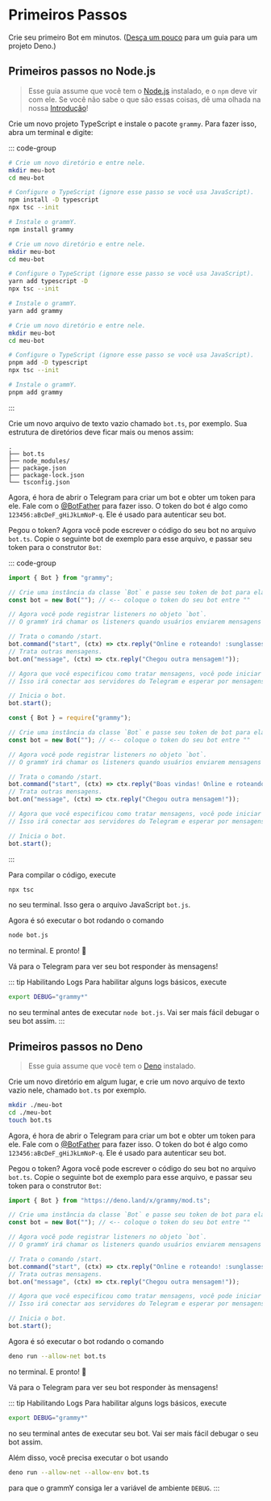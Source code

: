 # Primeiros Passos

Crie seu primeiro Bot em minutos. ([Desça um pouco](#getting-started-on-deno) para um guia para um projeto Deno.)

## Primeiros passos no Node.js

> Esse guia assume que você tem o [Node.js](https://nodejs.org) instalado, e o `npm` deve vir com ele.
> Se você não sabe o que são essas coisas, dê uma olhada na nossa [Introdução](./introduction)!

Crie um novo projeto TypeScript e instale o pacote `grammy`.
Para fazer isso, abra um terminal e digite:

::: code-group

```sh [npm]
# Crie um novo diretório e entre nele.
mkdir meu-bot
cd meu-bot

# Configure o TypeScript (ignore esse passo se você usa JavaScript).
npm install -D typescript
npx tsc --init

# Instale o grammY.
npm install grammy
```

```sh [Yarn]
# Crie um novo diretório e entre nele.
mkdir meu-bot
cd meu-bot

# Configure o TypeScript (ignore esse passo se você usa JavaScript).
yarn add typescript -D
npx tsc --init

# Instale o grammY.
yarn add grammy
```

```sh [pnpm]
# Crie um novo diretório e entre nele.
mkdir meu-bot
cd meu-bot

# Configure o TypeScript (ignore esse passo se você usa JavaScript).
pnpm add -D typescript
npx tsc --init

# Instale o grammY.
pnpm add grammy
```

:::

Crie um novo arquivo de texto vazio chamado `bot.ts`, por exemplo.
Sua estrutura de diretórios deve ficar mais ou menos assim:

```asciiart:no-line-numbers
.
├── bot.ts
├── node_modules/
├── package.json
├── package-lock.json
└── tsconfig.json
```

Agora, é hora de abrir o Telegram para criar um bot e obter um token para ele.
Fale com o [@BotFather](https://t.me/BotFather) para fazer isso.
O token do bot é algo como `123456:aBcDeF_gHiJkLmNoP-q`.
Ele é usado para autenticar seu bot.

Pegou o token? Agora você pode escrever o código do seu bot no arquivo `bot.ts`.
Copie o seguinte bot de exemplo para esse arquivo, e passar seu token para o construtor `Bot`:

::: code-group

```ts [TypeScript]
import { Bot } from "grammy";

// Crie uma instância da classe `Bot` e passe seu token de bot para ela.
const bot = new Bot(""); // <-- coloque o token do seu bot entre ""

// Agora você pode registrar listeners no objeto `bot`.
// O grammY irá chamar os listeners quando usuários enviarem mensagens para seu bot.

// Trata o comando /start.
bot.command("start", (ctx) => ctx.reply("Online e roteando! :sunglasses:"));
// Trata outras mensagens.
bot.on("message", (ctx) => ctx.reply("Chegou outra mensagem!"));

// Agora que você especificou como tratar mensagens, você pode iniciar seu bot.
// Isso irá conectar aos servidores do Telegram e esperar por mensagens.

// Inicia o bot.
bot.start();
```

```js [JavaScript]
const { Bot } = require("grammy");

// Crie uma instância da classe `Bot` e passe seu token de bot para ela.
const bot = new Bot(""); // <-- coloque o token do seu bot entre ""

// Agora você pode registrar listeners no objeto `bot`.
// O grammY irá chamar os listeners quando usuários enviarem mensagens para seu bot.

// Trata o comando /start.
bot.command("start", (ctx) => ctx.reply("Boas vindas! Online e roteando :sunglasses:"));
// Trata outras mensagens.
bot.on("message", (ctx) => ctx.reply("Chegou outra mensagem!"));

// Agora que você especificou como tratar mensagens, você pode iniciar seu bot.
// Isso irá conectar aos servidores do Telegram e esperar por mensagens.

// Inicia o bot.
bot.start();
```

:::

Para compilar o código, execute

```sh
npx tsc
```

no seu terminal.
Isso gera o arquivo JavaScript `bot.js`.

Agora é só executar o bot rodando o comando

```sh
node bot.js
```

no terminal.
E pronto! :tada:

Vá para o Telegram para ver seu bot responder às mensagens!

::: tip Habilitando Logs
Para habilitar alguns logs básicos, execute

```sh
export DEBUG="grammy*"
```

no seu terminal antes de executar `node bot.js`.
Vai ser mais fácil debugar o seu bot assim.
:::

## Primeiros passos no Deno

> Esse guia assume que você tem o [Deno](https://deno.land) instalado.

Crie um novo diretório em algum lugar, e crie um novo arquivo de texto vazio nele, chamado `bot.ts` por exemplo.

```sh
mkdir ./meu-bot
cd ./meu-bot
touch bot.ts
```

Agora, é hora de abrir o Telegram para criar um bot e obter um token para ele.
Fale com o [@BotFather](https://t.me/BotFather) para fazer isso.
O token do bot é algo como `123456:aBcDeF_gHiJkLmNoP-q`.
Ele é usado para autenticar seu bot.

Pegou o token? Agora você pode escrever o código do seu bot no arquivo `bot.ts`.
Copie o seguinte bot de exemplo para esse arquivo, e passar seu token para o construtor `Bot`:

```ts
import { Bot } from "https://deno.land/x/grammy/mod.ts";

// Crie uma instância da classe `Bot` e passe seu token de bot para ela.
const bot = new Bot(""); // <-- coloque o token do seu bot entre ""

// Agora você pode registrar listeners no objeto `bot`.
// O grammY irá chamar os listeners quando usuários enviarem mensagens para seu bot.

// Trata o comando /start.
bot.command("start", (ctx) => ctx.reply("Online e roteando! :sunglasses:"));
// Trata outras mensagens.
bot.on("message", (ctx) => ctx.reply("Chegou outra mensagem!"));

// Agora que você especificou como tratar mensagens, você pode iniciar seu bot.
// Isso irá conectar aos servidores do Telegram e esperar por mensagens.

// Inicia o bot.
bot.start();
```

Agora é só executar o bot rodando o comando

```sh
deno run --allow-net bot.ts
```

no terminal.
E pronto! :tada:

Vá para o Telegram para ver seu bot responder às mensagens!

::: tip Habilitando Logs
Para habilitar alguns logs básicos, execute

```sh
export DEBUG="grammy*"
```

no seu terminal antes de executar seu bot.
Vai ser mais fácil debugar o seu bot assim.

Além disso, você precisa executar o bot usando

```sh
deno run --allow-net --allow-env bot.ts
```

para que o grammY consiga ler a variável de ambiente `DEBUG`.
:::
